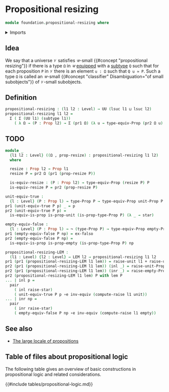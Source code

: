 # Propositional resizing

```agda
module foundation.propositional-resizing where
```

<details><summary>Imports</summary>

```agda
open import foundation.decidable-types
open import foundation.dependent-pair-types
open import foundation.empty-types
open import foundation.law-of-excluded-middle
open import foundation.negation
open import foundation.raising-universe-levels
open import foundation.unit-type
open import foundation.universe-levels

open import foundation-core.coproduct-types
open import foundation-core.equivalences
open import foundation-core.propositions
open import foundation-core.subtypes
```

</details>

## Idea

We say that a universe `𝒱` satisfies `𝒰`-small
{{#concept "propositional resizing"}} if there is a type `Ω` in `𝒰`
[equipped](foundation.structure.md) with a
[subtype](foundation-core.subtypes.md) `Q` such that for each proposition `P` in
`𝒱` there is an element `u : Ω` such that `Q u ≃ P`. Such a type `Ω` is called
an `𝒰`-small {{#concept "classifier" Disambiguation="of small subobjects"}} of
`𝒱`-small subobjects.

## Definition

```agda
propositional-resizing : (l1 l2 : Level) → UU (lsuc l1 ⊔ lsuc l2)
propositional-resizing l1 l2 =
  Σ ( Σ (UU l1) (subtype l1))
    ( λ Ω → (P : Prop l2) → Σ (pr1 Ω) (λ u → type-equiv-Prop (pr2 Ω u) P))
```

## TODO

```agda
module _
  {l1 l2 : Level} ((Ω , prop-resize) : propositional-resizing l1 l2)
  where

  resize : Prop l2 → Prop l1
  resize P = pr2 Ω (pr1 (prop-resize P))

  is-equiv-resize : (P : Prop l2) → type-equiv-Prop (resize P) P
  is-equiv-resize P = pr2 (prop-resize P)

unit-equiv-true :
  {l : Level} (P : Prop l) → type-Prop P → type-equiv-Prop unit-Prop P
pr1 (unit-equiv-true P p) _ = p
pr2 (unit-equiv-true P p) =
  is-equiv-is-prop is-prop-unit (is-prop-type-Prop P) (λ _ → star)

empty-equiv-false :
  {l : Level} (P : Prop l) → ¬ (type-Prop P) → type-equiv-Prop empty-Prop P
pr1 (empty-equiv-false P np) = ex-falso
pr2 (empty-equiv-false P np) =
  is-equiv-is-prop is-prop-empty (is-prop-type-Prop P) np

propositional-resizing-LEM :
  (l1 : Level) {l2 : Level} → LEM l2 → propositional-resizing l1 l2
pr1 (pr1 (propositional-resizing-LEM l1 lem)) = raise-unit l1 + raise-unit l1
pr2 (pr1 (propositional-resizing-LEM l1 lem)) (inl _) = raise-unit-Prop l1
pr2 (pr1 (propositional-resizing-LEM l1 lem)) (inr _) = raise-empty-Prop l1
pr2 (propositional-resizing-LEM l1 lem) P with lem P
... | inl p =
  pair
    ( inl raise-star)
    ( unit-equiv-true P p ∘e inv-equiv (compute-raise l1 unit))
... | inr np =
  pair
    ( inr raise-star)
    ( empty-equiv-false P np ∘e inv-equiv (compute-raise l1 empty))
```

## See also

- [The large locale of propositions](foundation.large-locale-of-propositions.md)

## Table of files about propositional logic

The following table gives an overview of basic constructions in propositional
logic and related considerations.

{{#include tables/propositional-logic.md}}
